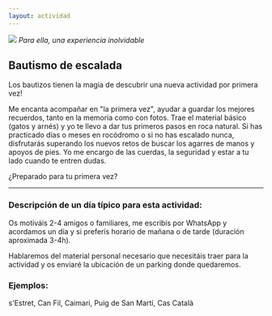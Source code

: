 ```yaml
---
layout: actividad
---
```


![](./assets/img/bautismo.jpg)
*Para ella, una experiencia inolvidable*

## Bautismo de escalada

Los bautizos tienen la magia de descubrir una nueva actividad por primera vez!

Me encanta acompañar en "la primera vez", ayudar a guardar los mejores recuerdos, tanto en la memoria como con fotos.
Trae el material básico (gatos y arnés) y yo te llevo a dar tus primeros pasos en roca natural. Si has practicado días o meses en rocódromo o si no has escalado nunca, disfrutarás superando los nuevos retos de buscar los agarres de manos y apoyos de pies. Yo me encargo de las cuerdas, la seguridad y estar a tu lado cuando te entren dudas.

¿Preparado para tu primera vez?

* * *

### Descripción de un día típico para esta actividad:<br>
Os motiváis 2-4 amigos o familiares, me escribís por WhatsApp y acordamos un día y si preferís horario de mañana o de tarde (duración aproximada 3-4h).

Hablaremos del material personal necesario que necesitáis traer para la actividad y os enviaré la ubicación de un parking donde quedaremos.

### Ejemplos:<br>
s'Estret, Can Fil, Caimari, Puig de San Martí, Cas Català
